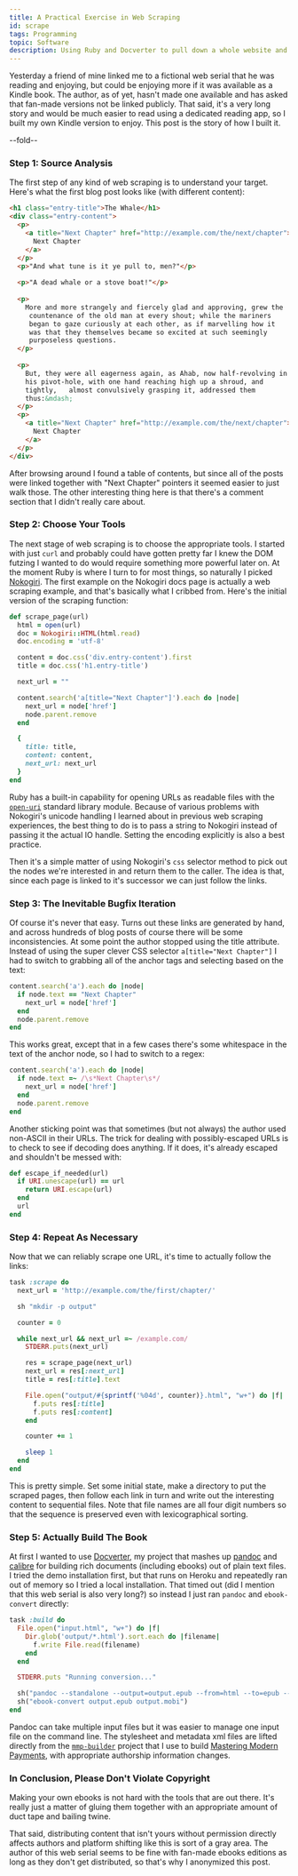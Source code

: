 ```yaml
---
title: A Practical Exercise in Web Scraping
id: scrape
tags: Programming
topic: Software
description: Using Ruby and Docverter to pull down a whole website and convert it to an eBook.
---
```


Yesterday a friend of mine linked me to a fictional web serial that he was reading and enjoying, but could be enjoying more if it was available as a Kindle book. The author, as of yet, hasn't made one available and has asked that fan-made versions not be linked publicly. 
That said, it's a very long story and would be much easier to read using a dedicated reading app, so I built my own Kindle version to enjoy. This post is the story of how I built it.

--fold--

### Step 1: Source Analysis

The first step of any kind of web scraping is to understand your target. Here's what the first blog post looks like (with different content):

```html
<h1 class="entry-title">The Whale</h1>
<div class="entry-content">
  <p>
    <a title="Next Chapter" href="http://example.com/the/next/chapter">
      Next Chapter
    </a>
  </p>
  <p>"And what tune is it ye pull to, men?"</p>
  
  <p>"A dead whale or a stove boat!"</p>
  
  <p>
    More and more strangely and fiercely glad and approving, grew the
     countenance of the old man at every shout; while the mariners
     began to gaze curiously at each other, as if marvelling how it
     was that they themselves became so excited at such seemingly
     purposeless questions.
  </p>
  
  <p>
    But, they were all eagerness again, as Ahab, now half-revolving in
    his pivot-hole, with one hand reaching high up a shroud, and
    tightly,   almost convulsively grasping it, addressed them
    thus:&mdash;
  </p>
  <p>
    <a title="Next Chapter" href="http://example.com/the/next/chapter">
      Next Chapter
    </a>
  </p>
</div>
```

After browsing around I found a table of contents, but since all of the posts were linked together with "Next Chapter" pointers it seemed easier to just walk those. The other interesting thing here is that there's a comment section that I didn't really care about.

### Step 2: Choose Your Tools

The next stage of web scraping is to choose the appropriate tools. I started with just `curl` and probably could have gotten pretty far I knew the DOM futzing I wanted to do would require something more powerful later on. At the moment Ruby is where I turn to for most things, so naturally I picked [Nokogiri](http://nokogiri.org/). The first example on the Nokogiri docs page is actually a web scraping example, and that's basically what I cribbed from. Here's the initial version of the scraping function:

```ruby
def scrape_page(url)
  html = open(url)
  doc = Nokogiri::HTML(html.read)
  doc.encoding = 'utf-8'

  content = doc.css('div.entry-content').first
  title = doc.css('h1.entry-title')

  next_url = ""

  content.search('a[title="Next Chapter"]').each do |node|
    next_url = node['href']
    node.parent.remove
  end

  {
    title: title,
    content: content,
    next_url: next_url
  }
end
```

Ruby has a built-in capability for opening URLs as readable files with the [`open-uri`](http://ruby-doc.org/stdlib-2.0.0/libdoc/open-uri/rdoc/OpenURI.html) standard library module. Because of various problems with Nokogiri's unicode handling I learned about in previous web scraping experiences, the best thing to do is to pass a string to Nokogiri instead of passing it the actual IO handle. Setting the encoding explicitly is also a best practice.

Then it's a simple matter of using Nokogiri's `css` selector method to pick out the nodes we're interested in and return them to the caller. The idea is that, since each page is linked to it's successor we can just follow the links.

### Step 3: The Inevitable Bugfix Iteration

Of course it's never that easy. Turns out these links are generated by hand, and across hundreds of blog posts of course there will be some inconsistencies. At some point the author stopped using the title attribute. Instead of using the super clever CSS selector `a[title="Next Chapter"]` I had to switch to grabbing all of the anchor tags and selecting based on the text:

```ruby
content.search('a').each do |node|
  if node.text == "Next Chapter"
    next_url = node['href']
  end
  node.parent.remove
end
```

This works great, except that in a few cases there's some whitespace in the text of the anchor node, so I had to switch to a regex:

```ruby
content.search('a').each do |node|
  if node.text =~ /\s*Next Chapter\s*/
    next_url = node['href']
  end
  node.parent.remove
end
```

Another sticking point was that sometimes (but not always) the author used non-ASCII in their URLs. The trick for dealing with possibly-escaped URLs is to check to see if decoding does anything. If it does, it's already escaped and shouldn't be messed with:

```ruby
def escape_if_needed(url)
  if URI.unescape(url) == url
    return URI.escape(url)
  end
  url
end
```

### Step 4: Repeat As Necessary

Now that we can reliably scrape one URL, it's time to actually follow the links:

```ruby
task :scrape do
  next_url = 'http://example.com/the/first/chapter/'

  sh "mkdir -p output"

  counter = 0

  while next_url && next_url =~ /example.com/
    STDERR.puts(next_url)

    res = scrape_page(next_url)
    next_url = res[:next_url]
    title = res[:title].text

    File.open("output/#{sprintf('%04d', counter)}.html", "w+") do |f|
      f.puts res[:title]
      f.puts res[:content]
    end

    counter += 1

    sleep 1
  end
end
```

This is pretty simple. Set some initial state, make a directory to put the scraped pages, then follow each link in turn and write out the interesting content to sequential files. Note that file names are all four digit numbers so that the sequence is preserved even with lexicographical sorting.

### Step 5: Actually Build The Book

At first I wanted to use [Docverter](http://www.docverter.com), my project that mashes up [pandoc](http://johnmacfarlane.net/pandoc/) and [calibre](http://calibre-ebook.com/) for building rich documents (including ebooks) out of plain text files. I tried the demo installation first, but that runs on Heroku and repeatedly ran out of memory so I tried a local installation. That timed out (did I mention that this web serial is also very long?) so instead I just ran `pandoc` and `ebook-convert` directly:

```ruby
task :build do
  File.open("input.html", "w+") do |f|
    Dir.glob('output/*.html').sort.each do |filename|
      f.write File.read(filename)
    end
  end

  STDERR.puts "Running conversion..."

  sh("pandoc --standalone --output=output.epub --from=html --to=epub --epub-metadata=metadata.xml --epub-stylesheet=epub_stylesheet.css input.html")
  sh("ebook-convert output.epub output.mobi")
end
```

Pandoc can take multiple input files but it was easier to manage one input file on the command line. The stylesheet and metadata xml files are lifted directly from the [`mmp-builder`](https://github.com/peterkeen/mmp-builder) project that I use to build [Mastering Modern Payments](https://www.petekeen.net/mastering-modern-payments), with appropriate authorship information changes.

### In Conclusion, Please Don't Violate Copyright

Making your own ebooks is not hard with the tools that are out there. It's really just a matter of gluing them together with an appropriate amount of duct tape and bailing twine.

That said, distributing content that isn't yours without permission directly affects authors and platform shifting like this is sort of a gray area. The author of this web serial seems to be fine with fan-made ebooks editions as long as they don't get distributed, so that's why I anonymized this post.
